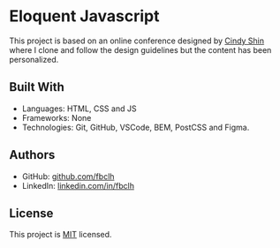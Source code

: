 # Eloquent Javascript

This project is based on an online conference designed by [Cindy Shin](https://www.behance.net/adagio07) where I clone and follow the design guidelines but the content has been personalized.


## Built With

- Languages: HTML, CSS and JS
- Frameworks: None
- Technologies: Git, GitHub, VSCode, BEM, PostCSS and Figma.


## Authors

- GitHub: [github.com/fbclh](https://github.com/fbclh)
- LinkedIn: [linkedin.com/in/fbclh](https://www.linkedin.com/in/fbclh)


## License

This project is [MIT](LICENSE) licensed.
